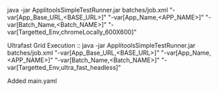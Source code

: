 java -jar ApplitoolsSimpleTestRunner.jar batches/job.xml "-var[App_Base_URL,<BASE_URL>]" "-var[App_Name,<APP_NAME>]" "-var[Batch_Name,<Batch_NAME>]" "-var[Targetted_Env,chromeLocally_600X600]"

Ultrafast Grid Execution ::
java -jar ApplitoolsSimpleTestRunner.jar batches/job.xml "-var[App_Base_URL,<BASE_URL>]" "-var[App_Name,<APP_NAME>]" "-var[Batch_Name,<Batch_NAME>]" "-var[Targetted_Env,ultra_fast_headless]"

Added main.yaml